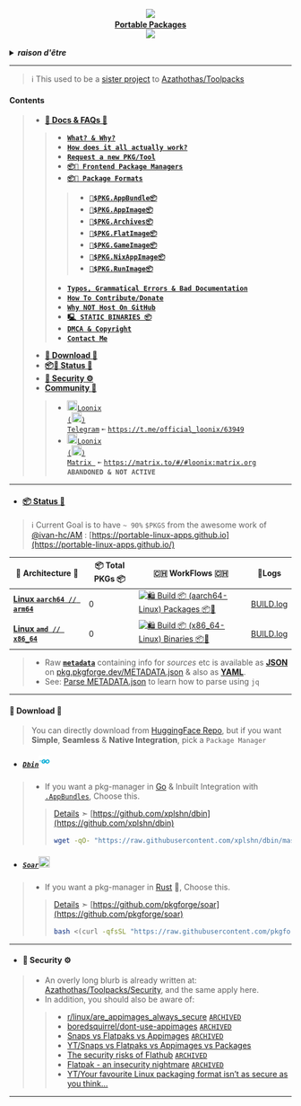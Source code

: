 <p align="center">
    <a href="https://huggingface.co/datasets/pkgforge/pkgcache/tree/main">
        <img src="https://github.com/user-attachments/assets/673198c0-0db3-4aee-9e5d-3234e364fdfa" width="200"></a>
    <br>
    <b><strong> <a href="https://github.com/pkgforge/pkgcache">Portable Packages</a></code></strong></b>
    <br>
  <img src="https://github.com/user-attachments/assets/a02386d8-61c1-4479-ae75-66485a7ceb4f" width="200" />
</p>

<!-- Crude Attempt at Humor -->
<details>
  <summary><b><i>raison d'être</i></b></summary>
  <a href="https://www.reddit.com/r/github/comments/1at9br4/i_am_new_to_github_and_i_have_lots_to_say/" target="_blank">
    <img src="https://github.com/user-attachments/assets/c8b22bea-a88d-48f8-b4d2-61284320d87f" alt="Inspiration Image">
  </a>
  <a href="https://github.com/sherlock-project/sherlock/issues/2011" target="_blank">
    <img src="https://github.com/user-attachments/assets/5a08ecaa-a412-4eaf-a9e8-1214455a6368" alt="Inspiration Image">
  </a>
</details>

---
> ℹ️ This used to be a [sister project](https://github.com/Azathothas/Toolpacks/issues/28) to [Azathothas/Toolpacks](https://github.com/Azathothas/Toolpacks)
#### Contents
> - [**📖 Docs & FAQs 📖**](https://github.com/pkgforge/pkgcache/tree/main/Docs)
> > - [**`What? & Why?`**](https://github.com/pkgforge/pkgcache/blob/main/Docs/README.md#what--why)
> > - [**`How does it all actually work?`**](https://github.com/pkgforge/pkgcache/tree/main/Docs#how-does-it-all-work)
> > - [**`Request a new PKG/Tool`**](https://github.com/pkgforge/pkgcache/tree/main/Docs#how-to-add-request-a-new-a-pkgtool)
> > - [**`📦📀 Frontend Package Managers`**](https://github.com/pkgforge/pkgcache/tree/main/Docs#-frontend-package-managers-)
> > - [**`📦📀 Package Formats`**](https://github.com/pkgforge/pkgcache/tree/main/Docs)
> > > - [**`📀$PKG.AppBundle📦`**](https://github.com/pkgforge/pkgcache/blob/main/Docs/APPBUNDLES.md)
> > > - [**`📀$PKG.AppImage📦`**](https://github.com/pkgforge/pkgcache/blob/main/Docs/APPIMAGES.md)
> > > - [**`📀$PKG.Archives📦`**](https://github.com/pkgforge/pkgcache/blob/main/Docs/ARCHIVES.md)
> > > - [**`📀$PKG.FlatImage📦`**](https://github.com/pkgforge/pkgcache/blob/main/Docs/FLATIMAGES.md)
> > > - [**`📀$PKG.GameImage📦`**](https://github.com/pkgforge/pkgcache/blob/main/Docs/GAMEIMAGES.md)
> > > - [**`📀$PKG.NixAppImage📦`**](https://github.com/pkgforge/pkgcache/blob/main/Docs/NIXAPPIMAGES.md)
> > > - [**`📀$PKG.RunImage📦`**](https://github.com/pkgforge/pkgcache/blob/main/Docs/RUNIMAGES.md) 
> > - [**`Typos, Grammatical Errors & Bad Documentation`**](https://github.com/pkgforge/pkgcache/blob/main/Docs/README.md#typos-grammatical-errors--bad-documentation)
> > - [**`How To Contribute/Donate`**](https://github.com/pkgforge/pkgcache/tree/main/Docs#how-to-contribute)
> > - [**`Why NOT Host On GitHub`**](https://github.com/pkgforge/pkgcache/blob/main/Docs/README.md#why-not-host-on-github)
> > - [**`🖳 STATIC BINARIES 📦`**](https://github.com/Azathothas/Toolpacks)
> > - [**`DMCA & Copyright`**](https://github.com/pkgforge/pkgcache/blob/main/Docs/README.md#dmca-copyright--cease--desist)
> > - [**`Contact Me`**](https://ajam.dev/contact)
> - [**🔽 Download 🔽**](https://github.com/pkgforge/pkgcache/tree/main#-download-)
> - [**📦📀 Status 🔖**](https://github.com/pkgforge/pkgcache/tree/main#-status-)
> - [**🚧 Security ⚙️**](https://github.com/Azathothas/Toolpacks#-security-%EF%B8%8F)
> - [**Community 💬**](https://t.me/official_loonix/63949)
> > - <a href="https://t.me/official_loonix/63949"><img src="https://github.com/user-attachments/assets/2edc90b9-606e-4bfc-89f3-2a758b2f0377" width="18" height="18"><code>Loonix (<img src="https://github.com/user-attachments/assets/abc35eee-c9c9-4023-9035-d440b56cac4c" width="18" height="18">) Telegram</code></a> `➼` [`https://t.me/official_loonix/63949`](https://t.me/official_loonix/63949)
> > - <a href="https://matrix.to/#/#loonix:matrix.org"><img src="https://github.com/user-attachments/assets/1dcd4a64-2fec-4f4f-926a-e61313b6b646" width="18" height="18"><code>Loonix (<img src="https://github.com/user-attachments/assets/abc35eee-c9c9-4023-9035-d440b56cac4c" width="18" height="18">) Matrix </code></a> `➼` [`https://matrix.to/#/#loonix:matrix.org`](https://matrix.to/#/#loonix:matrix.org) **`ABANDONED & NOT ACTIVE`**
---
<!-- UPDATED DYNAMICALLY -->
- #### [📦 Status 🔖]()
> ℹ️ Current Goal is to have `~ 90%` `$PKGS` from the awesome work of [@ivan-hc/AM](https://github.com/ivan-hc/AM) : [https://portable-linux-apps.github.io](https://portable-linux-apps.github.io/)

| 🧰 Architecture 🧰 | 📦 Total PKGs 📦 | 🇨🇭 WorkFlows 🇨🇭 | 🧾Logs|
|---------------------|-----------------------|-----------------|------------------|
|[ **Linux `aarch64 // arm64`**](https://github.com/pkgforge/pkgcache/tree/main/aarch64-Linux)| 0 | [![🛍️ Build 📦 (aarch64-Linux) Packages 📦📀](https://github.com/pkgforge/pkgcache/actions/workflows/build_aarch64-Linux.yaml/badge.svg)](https://github.com/pkgforge/pkgcache/actions/workflows/build_aarch64-Linux.yaml)|[BUILD.log](https://pkg.pkgforge.dev/aarch64-Linux/BUILD.log.txt)|
|[ **Linux `amd // x86_64`**](https://github.com/pkgforge/pkgcache/tree/main/x86_64-Linux)| 0 | [![🛍️ Build 📦 (x86_64-Linux) Binaries 📦📀](https://github.com/pkgforge/pkgcache/actions/workflows/build_x86_64-Linux.yaml/badge.svg)](https://github.com/pkgforge/pkgcache/actions/workflows/build_x86_64-Linux.yaml)|[BUILD.log](https://pkg.pkgforge.dev/x86_64-Linux/BUILD.log.txt)|

> - Raw [**`metadata`**](https://pkg.pkgforge.dev/METADATA.json) containing info for _sources_ etc is available as [**JSON**](https://github.com/pkgforge/pkgcache/blob/main/Docs/METADATA.md) on [pkg.pkgforge.dev/METADATA.json](https://pkg.pkgforge.dev/METADATA.json) & also as [**YAML**](https://raw.githubusercontent.com/pkgforge/pkgcache/main/METADATA.yaml).
> - See: [Parse METADATA.json](https://github.com/pkgforge/pkgcache/blob/main/Docs/METADATA.md#using-jq-to-parse-metadatajson) to learn how to parse using `jq`
---

#### 🔽 Download 🔽
> You can directly download from [HuggingFace Repo](https://huggingface.co/datasets/pkgforge/pkgcache), but if you want **Simple**, **Seamless** & **Native Integration**, pick a `Package Manager`
- ##### [**`Dbin`**<img src="https://raw.githubusercontent.com/devicons/devicon/master/icons/go/go-original-wordmark.svg" width="20" height="20">](https://github.com/xplshn/dbin) 
> - If you want a pkg-manager in [Go](https://github.com/avelino/awesome-go) & Inbuilt Integration with [`.AppBundles`](https://github.com/pkgforge/pkgcache/blob/main/Docs/APPBUNDLES.md), Choose this.
> > [Details](https://github.com/xplshn/dbin) ➣ [https://github.com/xplshn/dbin](https://github.com/xplshn/dbin)
> > ```bash
> > wget -qO- "https://raw.githubusercontent.com/xplshn/dbin/master/stubdl" | sh -s -- --install "${HOME}/.local/bin/dbin"
> > ```
> > 
- ##### [**`Soar`**<img src="https://github.com/user-attachments/assets/cc2f8c7c-fc40-4f8a-bbef-fef9d149dfc9" width="20" height="20">](https://github.com/pkgforge/soar)
> - If you want a pkg-manager in [Rust](https://github.com/rust-unofficial/awesome-rust) 🦀, Choose this.
> > [Details](https://github.com/pkgforge/soar) ➣ [https://github.com/pkgforge/soar](https://github.com/pkgforge/soar)
> > ```bash
> > bash <(curl -qfsSL "https://raw.githubusercontent.com/pkgforge/soar/refs/heads/main/install.sh")
> > ```
> > 
---

- #### 🚧 Security ⚙️
> - An overly long blurb is already written at: [Azathothas/Toolpacks/Security](https://github.com/Azathothas/Toolpacks#-security-%EF%B8%8F), and the same apply here.
> - In addition, you should also be aware of:
> > - [r/linux/are_appimages_always_secure](https://www.reddit.com/r/linux/comments/14xww1m/are_appimages_always_secure/) [`ARCHIVED`](https://web.archive.org/web/2/https://www.reddit.com/r/linux/comments/14xww1m/are_appimages_always_secure/)
> > - [boredsquirrel/dont-use-appimages](https://github.com/boredsquirrel/dont-use-appimages) [`ARCHIVED`](https://web.archive.org/web/2/https://github.com/boredsquirrel/dont-use-appimages)
> > - [Snaps vs Flatpaks vs Appimages](https://medium.com/@journalehsan/snap-flatpak-and-appimage-which-one-is-better-dc36f7ff1720) [`ARCHIVED`](https://web.archive.org/web/20240710140620/https://medium.com/@journalehsan/snap-flatpak-and-appimage-which-one-is-better-dc36f7ff1720)
> > - [YT/Snaps vs Flatpaks vs Appimages vs Packages](https://www.youtube.com/watch?v=ikBPnYwnUMU)
> > - [The security risks of Flathub](https://blog.frehi.be/2023/04/23/the-security-risks-of-flathub/) [`ARCHIVED`](https://web.archive.org/web/20240925042807/https://blog.frehi.be/2023/04/23/the-security-risks-of-flathub/)
> > - [Flatpak - an insecurity nightmare](https://orowith2os.gitlab.io/posts/Flatpak-an-insecurity-nightmare/) [`ARCHIVED`](https://web.archive.org/web/20240520001227/https://orowith2os.gitlab.io/posts/Flatpak-an-insecurity-nightmare/)
> > - [YT/Your favourite Linux packaging format isn’t as secure as you think…](https://www.youtube.com/watch?v=xw3NxIWpylc)
---
